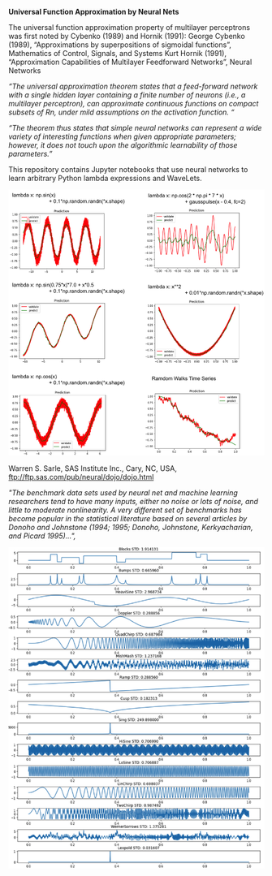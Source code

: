 <b>Universal Function Approximation by Neural Nets</b>

The universal function approximation property of multilayer perceptrons was first noted by Cybenko (1989) and Hornik (1991): George Cybenko (1989),  “Approximations by superpositions of sigmoidal functions”,  Mathematics of Control, Signals, and Systems
Kurt Hornik (1991),  “Approximation Capabilities of Multilayer Feedforward Networks”,  Neural Networks

<i>“The universal approximation theorem states that a feed-forward network with a single hidden layer containing a finite number of neurons (i.e., a multilayer perceptron), can approximate continuous functions on compact subsets of Rn, under mild assumptions on the activation function. “</i>

<i>“The theorem thus states that simple neural networks can represent a wide variety of interesting functions when given appropriate parameters; however, it does not touch upon the algorithmic learnability of those parameters.”</i>

This repository contains Jupyter notebooks that use neural networks to learn arbitrary Python lambda expressions and WaveLets.

![Alt text](images/PythonLambdaResults.png?raw=true "")

<p>
  
Warren S. Sarle, SAS Institute Inc., Cary, NC, USA,  ftp://ftp.sas.com/pub/neural/dojo/dojo.html

<i>"The benchmark data sets used by neural net and machine learning researchers tend to have many inputs, either no noise or lots of noise, and little to moderate nonlinearity. A very different set of benchmarks has become popular in the statistical literature based on several articles by Donoho and Johnstone (1994; 1995; Donoho, Johnstone, Kerkyacharian, and Picard 1995)...",</i>

![Alt text](images/DonohoJohnstoneBenchmarks.png?raw=true "")

